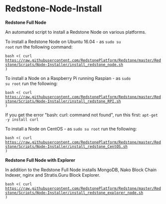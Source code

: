 # Redstone-Node-Install
**Redstone Full Node**

An automated script to install a Redstone Node on various platforms.

To install a Redstone Node on Ubuntu 16.04 - as <code>sudo su root</code> run the following command:

<code>bash <( curl https://raw.githubusercontent.com/RedstonePlatform/Redstone/master/Redstone/Scripts/Node-Installer/install_redstone_node.sh )</code>

To install a  Node on a Raspberry Pi running Raspian - as <code>sudo su root</code> run the following:

<code>bash <( curl https://raw.githubusercontent.com/RedstonePlatform/Redstone/master/Redstone/Scripts/Node-Installer/install_redstone_RPI.sh )</code>

If you get the error "bash: curl: command not found", run this first: <code>apt-get -y install curl</code>

To install a Node on CentOS - as <code>sudo su root</code> run the following:

<code>bash <( curl https://raw.githubusercontent.com/RedstonePlatform/Redstone/master/Redstone/Scripts/Node-Installer/install_redstone_CentOS.sh )</code>

**Redstone Full Node with Explorer**

In addition to the Redstone Full Node installs MongoDB, Nako Block Chain Indexer, nginx and Stratis.Guru Block Explorer.

<code>bash <( curl https://raw.githubusercontent.com/RedstonePlatform/Redstone/master/Redstone/Scripts/Node-Installer/install_redstone_explorer_node.sh )</code>

